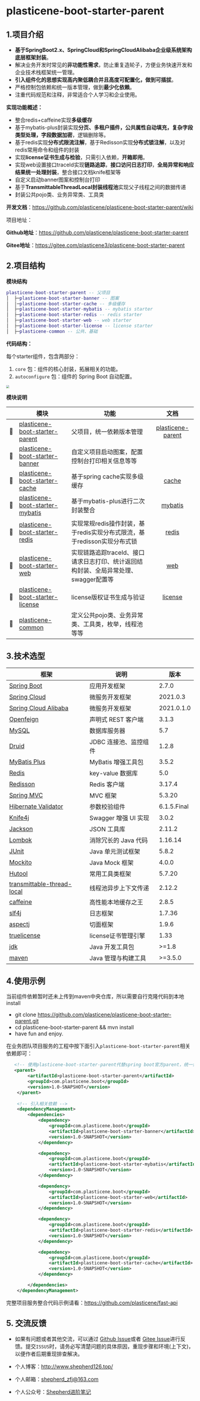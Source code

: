 # plasticene-boot-starter-parent

## 1.项目介绍

- **基于SpringBoot2.x、SpringCloud和SpringCloudAlibaba企业级系统架构底层框架封装**。
- 解决业务开发时常见的**非功能性需求**，防止重复造轮子，方便业务快速开发和企业技术栈框架统一管理。
- **引入组件化的思想实现高内聚低耦合并且高度可配置化，做到可插拔**。
- 严格控制包依赖和统一版本管理，做到**最少化依赖**。
- 注重代码规范和注释，非常适合个人学习和企业使用。

**实现功能概述：**

- 整合redis+caffeine实现**多级缓存**
- 基于mybatis-plus封装实现**分页、多租户插件，公共属性自动填充，复杂字段类型处理，字段数据加密**，逻辑删除等。
- 基于redis实现**分布式限流注解**，基于Redisson实现**分布式锁注解**，以及对redis常用命令和组件的封装
- 实现**license证书生成与检验**，只需引入依赖，**开箱即用**。
- 实现web设置接口traceId实现**链路追踪**，**接口访问日志打印**，**全局异常和响应结果统一处理封装**，整合接口文档knife框架等
- 自定义启动banner图案和控制台打印
- 基于**TransmittableThreadLocal封装线程池**实现父子线程之间的数据传递
- 封装公共pojo类、业务异常类、工具类

**开发文档**：https://github.com/plasticene/plasticene-boot-starter-parent/wiki

项目地址：

**Github地址**：https://github.com/plasticene/plasticene-boot-starter-parent

**Gitee地址**：https://gitee.com/plasticene3/plasticene-boot-starter-parent

## 2.项目结构

**模块结构**

```lua
plasticene-boot-starter-parent -- 父项目
│  ├─plasticene-boot-starter-banner -- 图案
│  │─plasticene-boot-starter-cache -- 多级缓存
│  ├─plasticene-boot-starter-mybatis -- mybatis starter
│  ├─plasticene-boot-starter-redis -- redis starter
│  ├─plasticene-boot-starter-web -- web starter
│  ├─plasticene-boot-starter-license -- license starter
│  ├─plasticene-common -- 公共、基础
```

**代码结构：**

每个starter组件，包含两部分：

1. `core` 包：组件的核心封装，拓展相关的功能。
2. `autoconfigure` 包：组件的 Spring Boot 自动配置。

<img src="https://markdown-file-zfj.oss-cn-hangzhou.aliyuncs.com/%E4%BB%A3%E7%A0%81%E7%BB%93%E6%9E%84.png" style="zoom:50%;" />

**模块说明**

|      | 模块                                                         | 功能                                                         |                             文档                             |
| :--: | ------------------------------------------------------------ | ------------------------------------------------------------ | :----------------------------------------------------------: |
|  🚀   | [plasticene-boot-starter-parent](https://github.com/plasticene/plasticene-boot-starter-parent) | 父项目，统一依赖版本管理                                     | [plasticene-parent](https://github.com/plasticene/plasticene-boot-starter-parent/wiki) |
|  🚀   | [plasticene-boot-starter-banner](https://github.com/plasticene/plasticene-boot-starter-parent/tree/main/plasticene-boot-starter-banner) | 自定义项目启动图案，配置控制台打印相关信息等等               |                                                              |
|  🚀   | [plasticene-boot-starter-cache](https://github.com/plasticene/plasticene-boot-starter-parent/tree/main/plasticene-boot-starter-cache) | 基于spring cache实现多级缓存                                 | [cache](https://github.com/plasticene/plasticene-boot-starter-parent/wiki/multilevel-cache(%E5%A4%9A%E7%BA%A7%E7%BC%93%E5%AD%98)) |
|  🚀   | [plasticene-boot-starter-mybatis](https://github.com/plasticene/plasticene-boot-starter-parent/tree/main/plasticene-boot-starter-mybatis) | 基于mybatis-plus进行二次封装整合                             | [mybatis](https://github.com/plasticene/plasticene-boot-starter-parent/wiki/mybatis%E4%BA%8C%E6%AC%A1%E5%B0%81%E8%A3%85starter) |
|  🚀   | [plasticene-boot-starter-redis](https://github.com/plasticene/plasticene-boot-starter-parent/tree/main/plasticene-boot-starter-redis) | 实现常规redis操作封装，基于redis实现分布式限流，基于redisson实现分布式锁 | [redis](https://github.com/plasticene/plasticene-boot-starter-parent/wiki/plasticene-boot-starter-redis) |
|  🚀   | [plasticene-boot-starter-web](https://github.com/plasticene/plasticene-boot-starter-parent/tree/main/plasticene-boot-starter-web) | 实现链路追踪traceId、接口请求日志打印、统计返回结构封装、全局异常处理、swagger配置等 | [web](https://github.com/plasticene/plasticene-boot-starter-parent/wiki/plasticene-boot-starter-web) |
|  🚀   | [plasticene-boot-starter-license](https://github.com/plasticene/plasticene-boot-starter-parent/tree/main/plasticene-boot-starter-license) | license版权证书生成与验证                                    | [license](https://github.com/plasticene/plasticene-boot-starter-parent/wiki/plasticene-boot-starter-license) |
|  🚀   | [plasticene-common](https://github.com/plasticene/plasticene-boot-starter-parent/tree/main/plasticene-common) | 定义公共pojo类、业务异常类、工具类，枚举，线程池等等         |                                                              |



## 3.技术选型

| 框架                                                         | 说明                  | 版本        |
| ------------------------------------------------------------ | --------------------- | ----------- |
| [Spring Boot](https://spring.io/projects/spring-boot)        | 应用开发框架          | 2.7.0       |
| [Spring Cloud](https://spring.io/projects/spring-cloud)      | 微服务开发框架        | 2021.0.3    |
| [Spring Cloud Alibaba](https://spring.io/projects/spring-cloud-alibaba) | 微服务开发框架        | 2021.0.1.0  |
| [Openfeign](https://spring.io/projects/spring-cloud-openfeign) | 声明式 REST 客户端    | 3.1.3       |
| [MySQL](https://www.mysql.com/cn/)                           | 数据库服务器          | 5.7         |
| [Druid](https://github.com/alibaba/druid)                    | JDBC 连接池、监控组件 | 1.2.8       |
| [MyBatis Plus](https://mp.baomidou.com/)                     | MyBatis 增强工具包    | 3.5.2       |
| [Redis](https://redis.io/)                                   | key-value 数据库      | 5.0         |
| [Redisson](https://github.com/redisson/redisson)             | Redis 客户端          | 3.17.4      |
| [Spring MVC](https://github.com/spring-projects/spring-framework/tree/master/spring-webmvc) | MVC 框架              | 5.3.20      |
| [Hibernate Validator](https://github.com/hibernate/hibernate-validator) | 参数校验组件          | 6.1.5.Final |
| [Knife4j](https://gitee.com/xiaoym/knife4j)                  | Swagger 增强 UI 实现  | 3.0.2       |
| [Jackson](https://github.com/FasterXML/jackson)              | JSON 工具库           | 2.11.2      |
| [Lombok](https://projectlombok.org/)                         | 消除冗长的 Java 代码  | 1.16.14     |
| [JUnit](https://junit.org/junit5/)                           | Java 单元测试框架     | 5.8.2       |
| [Mockito](https://github.com/mockito/mockito)                | Java Mock 框架        | 4.0.0       |
| [Hutool](https://www.hutool.cn/docs/#/)                      | 常用工具类框架        | 5.7.20      |
| [transmittable-thread-local](https://github.com/alibaba/transmittable-thread-local) | 线程池异步上下文传递  | 2.12.2      |
| [caffeine](https://github.com/ben-manes/caffeine)            | 高性能本地缓存之王    | 2.8.5       |
| [slf4j](https://www.slf4j.org/)                              | 日志框架              | 1.7.36      |
| [aspectj](https://www.eclipse.org/aspectj/)                  | 切面框架              | 1.9.6       |
| [truelicense](https://truelicense.namespace.global/)         | license证书管理引擎   | 1.33        |
| [jdk](https://github.com/openjdk/jdk)                        | Java 开发工具包       | >=1.8       |
| [maven](https://maven.apache.org/)                           | Java 管理与构建工具   | >=3.5.0     |

## 4.使用示例

当前组件依赖暂时还未上传到maven中央仓库，所以需要自行克隆代码到本地install

- git clone https://github.com/plasticene/plasticene-boot-starter-parent.git
- cd plasticene-boot-starter-parent && mvn install
- have fun and enjoy.

在业务团队项目服务的工程中按下面引入`plasticene-boot-starter-parent`相关依赖即可：

```xml
   <!-- 使用plasticene-boot-starter-parent代替spring boot官方parent，统一依赖版本管理 -->
   <parent>
        <artifactId>plasticene-boot-starter-parent</artifactId>
        <groupId>com.plasticene.boot</groupId>
        <version>1.0-SNAPSHOT</version>
    </parent>
    
    <!-- 引入相关依赖 -->
    <dependencyManagement>
        <dependencies>
            <dependency>
                <groupId>com.plasticene.boot</groupId>
                <artifactId>plasticene-boot-starter-banner</artifactId>
                <version>1.0-SNAPSHOT</version>
            </dependency>

            <dependency>
                <groupId>com.plasticene.boot</groupId>
                <artifactId>plasticene-boot-starter-mybatis</artifactId>
                <version>1.0-SNAPSHOT</version>
            </dependency>

            <dependency>
                <groupId>com.plasticene.boot</groupId>
                <artifactId>plasticene-boot-starter-web</artifactId>
                <version>1.0-SNAPSHOT</version>
            </dependency>

            <dependency>
                <groupId>com.plasticene.boot</groupId>
                <artifactId>plasticene-boot-starter-redis</artifactId>
                <version>1.0-SNAPSHOT</version>
            </dependency>

            <dependency>
                <groupId>com.plasticene.boot</groupId>
                <artifactId>plasticene-boot-starter-cache</artifactId>
                <version>1.0-SNAPSHOT</version>
            </dependency>

        </dependencies>
    </dependencyManagement>

```

完整项目服务整合代码示例请看：https://github.com/plasticene/fast-api

## 5. 交流反馈

- 如果有问题或者其他交流，可以通过 [Github Issue](https://github.com/plasticene/plasticene-boot-starter-parent/issues)或者 [Gitee Issue](https://gitee.com/plasticene3/plasticene-boot-starter-parent/issues)进行反馈。提交`ISSUS`时，请务必写清楚问题的具体原因，重现步骤和环境(上下文)，以便作者后期重现排查解决。

- 个人博客：http://www.shepherd126.top/

- 个人邮箱：shepherd_zfj@163.com

- 个人公众号：[Shepherd进阶笔记](https://camo.githubusercontent.com/1275dd8e8b4118823c0f8976f653945eafe77708877e832c59f9a4d9e9d31180/68747470733a2f2f6d61726b646f776e2d66696c652d7a666a2e6f73732d636e2d68616e677a686f752e616c6979756e63732e636f6d2f4f6666696369616c2532304163636f756e742e6a7067)

  